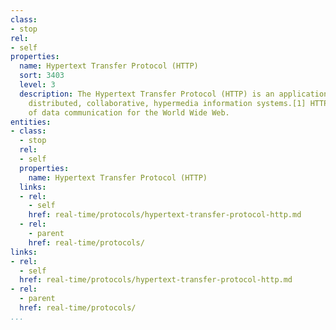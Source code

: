 ```yaml
---
class:
- stop
rel:
- self
properties:
  name: Hypertext Transfer Protocol (HTTP)
  sort: 3403
  level: 3
  description: The Hypertext Transfer Protocol (HTTP) is an application protocol for
    distributed, collaborative, hypermedia information systems.[1] HTTP is the foundation
    of data communication for the World Wide Web.
entities:
- class:
  - stop
  rel:
  - self
  properties:
    name: Hypertext Transfer Protocol (HTTP)
  links:
  - rel:
    - self
    href: real-time/protocols/hypertext-transfer-protocol-http.md
  - rel:
    - parent
    href: real-time/protocols/
links:
- rel:
  - self
  href: real-time/protocols/hypertext-transfer-protocol-http.md
- rel:
  - parent
  href: real-time/protocols/
...
```


